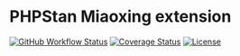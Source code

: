 # PHPStan Miaoxing extension

[![GitHub Workflow Status](https://img.shields.io/github/workflow/status/miaoxing/phpstan-miaoxing/Build?style=flat-square)](https://github.com/miaoxing/phpstan-miaoxing/actions)
[![Coverage Status](https://img.shields.io/coveralls/miaoxing/phpstan-miaoxing.svg?style=flat-square)](https://coveralls.io/r/miaoxing/phpstan-miaoxing)
[![License](http://img.shields.io/badge/license-MIT-brightgreen.svg?style=flat-square)](http://www.opensource.org/licenses/MIT)
